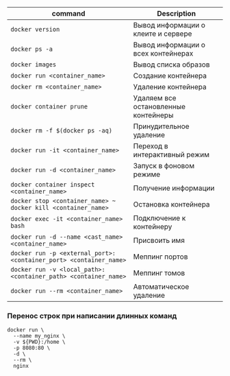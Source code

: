 | command  | Description |
| ------------- | ------------- |
| `docker version` | Вывод информации о клеите и сервере |
| `docker ps -a`  | Вывод информации о всех контейнерах  |
| `docker images` | Вывод списка образов |
| `docker run <container_name>`| Создание контейнера |
| `docker rm <container_name>`| Удаление контейнера |
| `docker container prune` | Удаляем все остановленные контейнеры |
| `docker rm -f $(docker ps -aq)` | Принудительное удаление |
| `docker run -it <container_name>`| Переход в интерактивный режим |
| `docker run -d <container_name>` | Запуск в фоновом режиме |
| `docker container inspect <container_name>` | Получение информации |
| `docker stop <container_name> ~ docker kill <container_name> `| Остановка контейнера |
| `docker exec -it <container_name> bash` | Подключение к контейнеру |
| `docker run -d --name <cast_name> <container_name>` | Присвоить имя|
| `docker run -p <external_port>:<container_port> <container_name>` | Меппинг портов |
| `docker run -v <local_path>:<container_path> <container_name>` |  Меппинг томов |
| `docker run --rm <container_name>` | Автоматическое удаление |



### Перенос строк при написании длинных команд
```shell
docker run \
  --name my_nginx \
  -v ${PWD}:/home \
  -p 8080:80 \
  -d \
  --rm \
  nginx
```